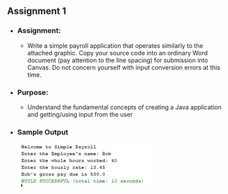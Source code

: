 ## Assignment 1

- ### Assignment: 

  - Write a simple payroll application that operates similarly to the attached graphic. Copy your source code into an ordinary Word document (pay attention to the line spacing) for submission into Canvas. Do not concern yourself with input conversion errors at this time.

- ### Purpose: 

  - Understand the fundamental concepts of creating a Java application and getting/using input from the user

- ### Sample Output
	![Sample Output](./Assignment1.png)
